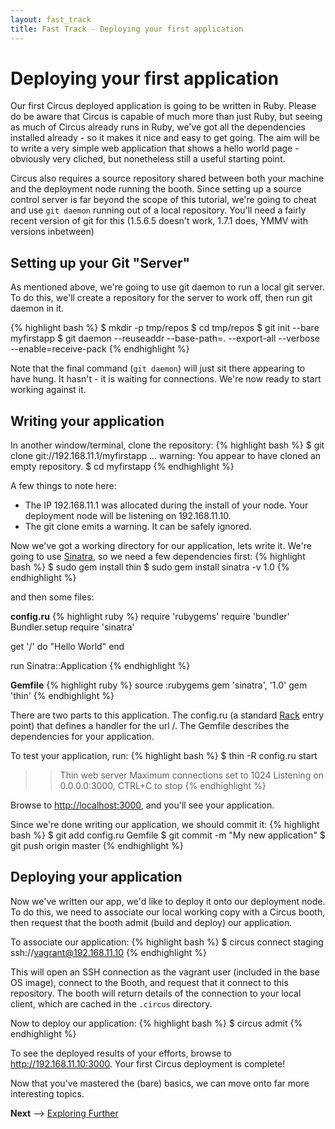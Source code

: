 ```yaml
---
layout: fast_track
title: Fast Track - Deploying your first application
---
```

# Deploying your first application
Our first Circus deployed application is going to be written in Ruby. Please do be aware that Circus is capable of much more than just Ruby, but seeing as much of Circus already runs in Ruby, we've got all the dependencies installed already - so it makes it nice and easy to get going. The aim will be to write a very simple web application that shows a hello world page - obviously very cliched, but nonetheless still a useful starting point.

Circus also requires a source repository shared between both your machine and the deployment node running the booth. Since setting up a source control server is far beyond the scope of this tutorial, we're going to cheat and use `git daemon` running out of a local repository. You'll need a fairly recent version of git for this (1.5.6.5 doesn't work, 1.7.1 does, YMMV with versions inbetween)

## Setting up your Git "Server"
As mentioned above, we're going to use git daemon to run a local git server. To do this, we'll create a repository for the server to work off, then run git daemon in it.

{% highlight bash %}
$ mkdir -p tmp/repos
$ cd tmp/repos
$ git init --bare myfirstapp
$ git daemon --reuseaddr --base-path=. --export-all --verbose  --enable=receive-pack
{% endhighlight %}

Note that the final command (`git daemon`) will just sit there appearing to have hung. It hasn't - it is waiting for connections. We're now ready to start working against it.

## Writing your application
In another window/terminal, clone the repository:
{% highlight bash %}
$ git clone git://192.168.11.1/myfirstapp
...
warning: You appear to have cloned an empty repository.
$ cd myfirstapp
{% endhighlight %}

A few things to note here:

 * The IP 192.168.11.1 was allocated during the install of your node. Your deployment node will be listening on 192.168.11.10.
 * The git clone emits a warning. It can be safely ignored.

Now we've got a working directory for our application, lets write it. We're going to use <a href="http://www.sinatrarb.com/">Sinatra</a>, so we need a few dependencies first:
{% highlight bash %}
$ sudo gem install thin
$ sudo gem install sinatra -v 1.0
{% endhighlight %} 

and then some files:

__config.ru__
{% highlight ruby %}
require 'rubygems'
require 'bundler'
Bundler.setup
require 'sinatra'

get '/' do
  "Hello World"
end

run Sinatra::Application
{% endhighlight %} 

__Gemfile__
{% highlight ruby %}
source :rubygems
gem 'sinatra', '1.0'
gem 'thin'
{% endhighlight %}

There are two parts to this application. The config.ru (a standard <a href="http://rack.rubyforge.org">Rack</a> entry point) that defines a handler for the url /. The Gemfile describes the dependencies for your application.

To test your application, run:
{% highlight bash %}
$ thin -R config.ru start
>> Thin web server
>> Maximum connections set to 1024
>> Listening on 0.0.0.0:3000, CTRL+C to stop
{% endhighlight %}

Browse to <a href="http://localhost:3000">http://localhost:3000</a>, and you'll see your application. 

Since we're done writing our application, we should commit it:
{% highlight bash %}
$ git add config.ru Gemfile
$ git commit -m "My new application"
$ git push origin master
{% endhighlight %}

## Deploying your application
Now we've written our app, we'd like to deploy it onto our deployment node. To do this, we need to associate our local working copy with a Circus booth, then request that the booth admit (build and deploy) our application.

To associate our application:
{% highlight bash %}
$ circus connect staging ssh://vagrant@192.168.11.10
{% endhighlight %}

This will open an SSH connection as the vagrant user (included in the base OS image), connect to the Booth, and request that it connect to this repository. The booth will return details of the connection to your local client, which are cached in the `.circus` directory.

Now to deploy our application:
{% highlight bash %}
$ circus admit
{% endhighlight %}

To see the deployed results of your efforts, browse to <a href="http://192.168.11.10:3000">http://192.168.11.10:3000</a>. Your first Circus deployment is complete!

Now that you've mastered the (bare) basics, we can move onto far more interesting topics.

__Next__ --> <a href="/docs/fast-track/exploring-further.html">Exploring Further</a>